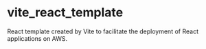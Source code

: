# vite_react_template
React template created by Vite to facilitate the deployment of React applications on AWS.
